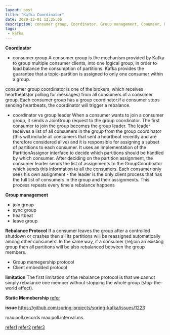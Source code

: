 ```yaml
---
layout: post
title: "Kafka Coordinator"
date: 2020-12-01 12:25:06
description: consumer group, Coordinator, Group management, Conumser, Rebalance Protocol
tags: 
 - kafka
---
```


**Coordinator**
- consumer group
 A consumer group is the mechanism provided by Kafka to group multiple consumer clients, into one logical group, in order to load balance the consumption of partitions. Kafka provides the guarantee that a topic-partition is assigned to only one consumer within a group.

consumer group coordinator is one of the brokers, which receives heartbeats(or
polling for messages) from all consumers of a consumer group. Each consumer
group has a group coordinator.if a consumer stops sending heartbeats, the
coordinator will trigger a rebalance.
- coordinator vs group leader
When a consumer wants to join a consumer group, it sends a JoinGroup request to the group coordinator. The first consumer to join the group becomes the group leader. The leader receives a list of all consumers in the group from the group coordinator (this will include all consumers that sent a heartbeat recently and are therefore considered alive) and it is responsible for assigning a subset of partitions to each consumer. It uses an implementation of the PartitionAssignor interface to decide which partitions should be handled by which consumer.
After deciding on the partition assignment, the consumer leader sends the list of assignments to the GroupCoordinator which sends this information to all the consumers. Each consumer only sees his own assignment - the leader is the only client process that has the full list of consumers in the group and their assignments. This process repeats every time a rebalance happens

**Group management**
- join group
- sync group
- heartbeat
- leave group 

**Rebalance Protocol**
If a consumer leaves the group after a controlled shutdown or crashes then all its partitions will be reassigned automatically among other consumers. In the same way, if a consumer (re)join an existing group then all partitions will be also rebalanced between the group members.

- Group memegership protocol
- Client embedded protocol


**limitation**
The first limitation of the rebalance protocol is that we cannot simply rebalance one member without stopping the whole group (stop-the-world effect).

**Static Memebership**
[refer](https://cwiki.apache.org/confluence/display/KAFKA/KIP-345%3A+Introduce+static+membership+protocol+to+reduce+consumer+rebalances)

**issue**
https://github.com/spring-projects/spring-kafka/issues/1223

max.poll.records
max.poll.interval.ms





[refer1](https://medium.com/streamthoughts/apache-kafka-rebalance-protocol-or-the-magic-behind-your-streams-applications-e94baf68e4f2)
[refer2](https://www.confluent.io/blog/cooperative-rebalancing-in-kafka-streams-consumer-ksqldb/)
[refer3](https://www.confluent.io/blog/tutorial-getting-started-with-the-new-apache-kafka-0-9-consumer-client/)
